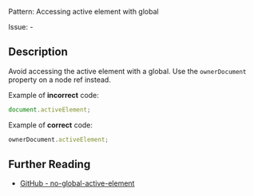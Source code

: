 Pattern: Accessing active element with global

Issue: -

## Description

Avoid accessing the active element with a global. Use the `ownerDocument` property on a node ref instead.

Example of **incorrect** code:

```js
document.activeElement;
```

Example of **correct** code:

```js
ownerDocument.activeElement;
```

## Further Reading

* [GitHub - no-global-active-element](https://github.com/WordPress/gutenberg/blob/trunk/packages/eslint-plugin/rules/no-global-active-element.js)